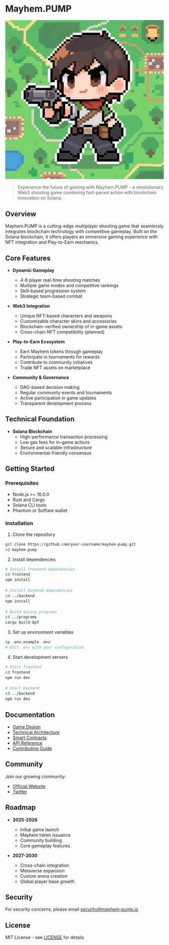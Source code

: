 # Mayhem.PUMP

![MayhemPUMP Logo](Logo.jpg)


> Experience the future of gaming with Mayhem.PUMP - a revolutionary Web3 shooting game combining fast-paced action with blockchain innovation on Solana.

## Overview

Mayhem.PUMP is a cutting-edge multiplayer shooting game that seamlessly integrates blockchain technology with competitive gameplay. Built on the Solana blockchain, it offers players an immersive gaming experience with NFT integration and Play-to-Earn mechanics.

## Core Features

- **Dynamic Gameplay**
  - 4-8 player real-time shooting matches
  - Multiple game modes and competitive rankings
  - Skill-based progression system
  - Strategic team-based combat

- **Web3 Integration**
  - Unique NFT-based characters and weapons
  - Customizable character skins and accessories
  - Blockchain-verified ownership of in-game assets
  - Cross-chain NFT compatibility (planned)

- **Play-to-Earn Ecosystem**
  - Earn Mayhem tokens through gameplay
  - Participate in tournaments for rewards
  - Contribute to community initiatives
  - Trade NFT assets on marketplace

- **Community & Governance**
  - DAO-based decision making
  - Regular community events and tournaments
  - Active participation in game updates
  - Transparent development process

## Technical Foundation

- **Solana Blockchain**
  - High-performance transaction processing
  - Low gas fees for in-game actions
  - Secure and scalable infrastructure
  - Environmental-friendly consensus

## Getting Started

### Prerequisites

- Node.js >= 16.0.0
- Rust and Cargo
- Solana CLI tools
- Phantom or Solflare wallet

### Installation

1. Clone the repository
```bash
git clone https://github.com/your-username/mayhem-pump.git
cd mayhem-pump
```

2. Install dependencies
```bash
# Install frontend dependencies
cd frontend
npm install

# Install backend dependencies
cd ../backend
npm install

# Build Solana programs
cd ../programs
cargo build-bpf
```

3. Set up environment variables
```bash
cp .env.example .env
# Edit .env with your configuration
```

4. Start development servers
```bash
# Start frontend
cd frontend
npm run dev

# Start backend
cd ../backend
npm run dev
```

## Documentation

- [Game Design](./docs/game-design.md)
- [Technical Architecture](./docs/technical-architecture.md)
- [Smart Contracts](./docs/smart-contracts.md)
- [API Reference](./docs/api-reference.md)
- [Contributing Guide](./CONTRIBUTING.md)

## Community

Join our growing community:

- [Official Website](https://www.mayhempump.fun)
- [Twitter](https://x.com/PUMPMayhem)


## Roadmap

- **2025-2026**
  - Initial game launch
  - Mayhem token issuance
  - Community building
  - Core gameplay features

- **2027-2030**
  - Cross-chain integration
  - Metaverse expansion
  - Custom arena creation
  - Global player base growth

## Security

For security concerns, please email security@mayhem-pump.io

## License

MIT License - see [LICENSE](./LICENSE) for details
